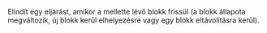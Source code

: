 Elindít egy eljárást, amikor a mellette lévő blokk frissül (a blokk állapota megváltozik, új blokk kerül elhelyezésre vagy egy blokk eltávolításra kerül).